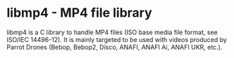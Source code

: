 # libmp4 - MP4 file library

libmp4 is a C library to handle MP4 files (ISO base media file format,
see ISO/IEC 14496-12).
It is mainly targeted to be used with videos produced by Parrot Drones
(Bebop, Bebop2, Disco, ANAFI, ANAFI Ai, ANAFI UKR, etc.).
